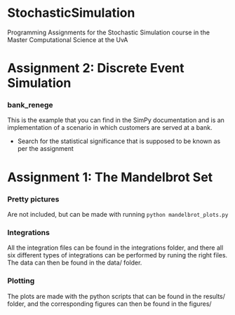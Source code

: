 # StochasticSimulation
Programming Assignments for the Stochastic Simulation course in the Master Computational Science at the UvA


# Assignment 2: Discrete Event Simulation
### bank_renege
This is the example that you can find in the SimPy documentation and is an implementation of a scenario in which customers are served at a bank.

* Search for the statistical significance that is supposed to be known as per the assignment


# Assignment 1: The Mandelbrot Set
### Pretty pictures
Are not included, but can be made with running ```python mandelbrot_plots.py```

### Integrations
All the integration files can be found in the integrations folder, and there all six different types of integrations can be performed by runing the right files.
The data can then be found in the data/ folder.

### Plotting
The plots are made with the python scripts that can be found in the results/ folder, and the corresponding figures can then be found in the figures/